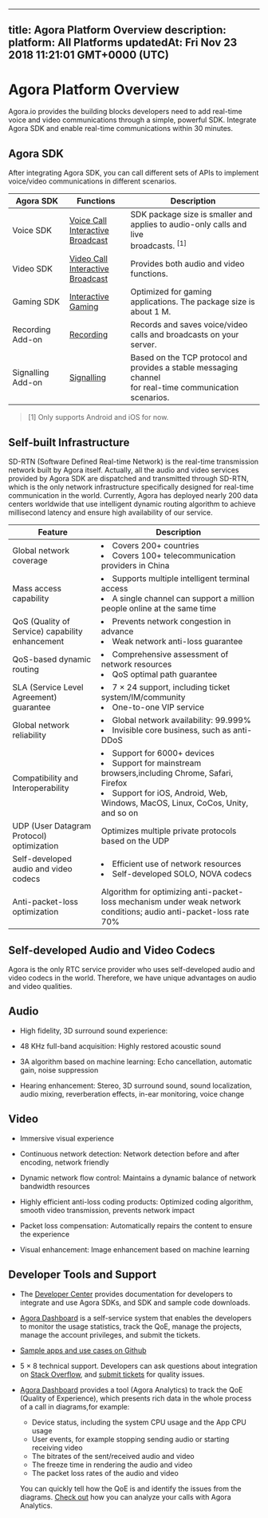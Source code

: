 
---
title: Agora Platform Overview
description: 
platform: All Platforms
updatedAt: Fri Nov 23 2018 11:21:01 GMT+0000 (UTC)
---
# Agora Platform Overview
Agora.io provides the building blocks developers need to add real-time voice and video communications through a simple, powerful SDK. Integrate Agora SDK and enable real-time communications within 30 minutes.

## Agora SDK

After integrating Agora SDK, you can call different sets of APIs to implement voice/video communications in different scenarios. 

| Agora SDK  | Functions                   | Description                                                  |
| ---------- | ------------------------------------ | ------------------------------------------------------------ |
| Voice SDK  | [Voice Call](../../en/Voice/product_voice.md) <br>[Interactive Broadcast](../../en/Interactive%20Broadcast/product_live.md) | SDK package size is smaller and applies to audio-only calls and live <br>broadcasts. <sup>[1]</sup> |
| Video SDK  | [Video Call](../../en/Video/product_video.md) <br>[Interactive Broadcast](../../en/Interactive%20Broadcast/product_live.md) | Provides both audio and video functions. |
| Gaming SDK | [Interactive Gaming](../../cn/Interactive%20Gaming/product_gaming.md)                   | Optimized for gaming applications. The package size is about 1 M. |
| Recording Add-on  | [Recording](../../en/Recording/product_recording.md)                     | Records and saves voice/video calls and broadcasts on your server. |
| Signalling Add-on | [Signalling](../../en/Signaling/product_signaling.md)                    | Based on the TCP protocol and provides a stable messaging channel <br>for real-time communication scenarios. |

> [1] Only supports Android and iOS for now.

## Self-built Infrastructure

SD-RTN (Software Defined Real-time Network) is the real-time transmission network built by Agora itself. Actually, all the audio and video services provided by Agora SDK are dispatched and transmitted through SD-RTN, which is the only network infrastructure specifically designed for real-time communication in the world.
Currently, Agora has deployed nearly 200 data centers worldwide that use intelligent dynamic routing algorithm to achieve millisecond latency and ensure high availability of our service.

| Feature                                         | Description                                                  |
| ----------------------------------------------- | ------------------------------------------------------------ |
| Global network coverage                         | <li>Covers 200+ countries<li>Covers 100+ telecommunication providers in China |
| Mass access capability                          | <li>Supports multiple intelligent terminal access<li>A single channel can support a million people online at the same time |
| QoS (Quality of Service) capability enhancement | <li>Prevents network congestion in advance<li>Weak network anti-loss guarantee |
| QoS-based dynamic routing                       | <li>Comprehensive assessment of network resources<li>QoS optimal path guarantee |
| SLA (Service Level Agreement) guarantee         | <li>7 &times; 24 support, including ticket system/IM/community<li>One-to-one VIP service |
| Global network reliability                      | <li>Global network availability: 99.999%<li>Invisible core business, such as anti-DDoS |
| Compatibility and Interoperability              | <li>Support for 6000+ devices <li> Support for mainstream browsers,including Chrome, Safari, Firefox<li>Support for iOS, Android, Web, Windows, MacOS, Linux, CoCos, Unity, and so on |
| UDP (User Datagram Protocol) optimization       | Optimizes multiple private protocols based on the UDP        |
| Self-developed audio and video codecs           | <li>Efficient use of network resources<li>Self-developed SOLO, NOVA codecs |
| Anti-packet-loss optimization                   | Algorithm for optimizing anti-packet-loss mechanism under weak network conditions; audio anti-packet-loss rate 70% |

## Self-developed Audio and Video Codecs

Agora is the only RTC service provider who uses self-developed audio and video codecs in the world. Therefore, we have unique advantages on audio and video qualities.

## Audio

- High fidelity, 3D surround sound experience:

- 48 KHz full-band acquisition: Highly restored acoustic sound
- 3A algorithm based on machine learning: Echo cancellation, automatic gain, noise suppression
- Hearing enhancement: Stereo, 3D surround sound, sound localization, audio mixing, reverberation effects, in-ear monitoring, voice change

## Video

- Immersive visual experience

- Continuous network detection: Network detection before and after encoding, network friendly
- Dynamic network flow control: Maintains a dynamic balance of network bandwidth resources
- Highly efficient anti-loss coding products: Optimized coding algorithm, smooth video transmission, prevents network impact
- Packet loss compensation: Automatically repairs the content to ensure the experience
- Visual enhancement: Image enhancement based on machine learning

## Developer Tools and Support

- The [Developer Center](https://docs.agora.io/en) provides documentation for developers to integrate and use Agora SDKs, and SDK and sample code downloads.
- [Agora Dashboard](https://dashboard.agora.io/) is a self-service system that enables the developers to monitor the usage statistics, track the QoE, manage the projects, manage the account privileges, and submit the tickets.
- [Sample apps and use cases on Github](https://docs.agora.io/en/Agora%20Platform/sampleapps)
- 5 &times; 8 technical support. Developers can ask questions about integration on [Stack Overflow](https://stackoverflow.com/questions/tagged/agora.io), and [submit tickets](https://dashboard.agora.io/show-ticket-submission) for quality issues.
- [Agora Dashboard](https://dashboard.agora.io/) provides a tool (Agora Analytics) to track the QoE (Quality of Experience), which presents rich data in the whole process of a call in diagrams,for example:

  - Device status, including the system CPU usage and the App CPU usage
  - User events, for example stopping sending audio or starting receiving video
  - The bitrates of the sent/received audio and video
  - The freeze time in rendering the audio and video
  - The packet loss rates of the audio and video

  You can quickly tell how the QoE is and identify the issues from the diagrams. [Check out](https://dashboard.agora.io/analytics/call/tutorial) how you can analyze your calls with Agora Analytics.
